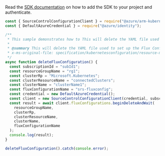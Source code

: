 Read the [SDK documentation](https://github.com/Azure/azure-sdk-for-js/blob/%40azure%2Farm-kubernetesconfiguration_5.0.0/sdk/kubernetesconfiguration/arm-kubernetesconfiguration/README.md) on how to add the SDK to your project and authenticate.

```javascript
const { SourceControlConfigurationClient } = require("@azure/arm-kubernetesconfiguration");
const { DefaultAzureCredential } = require("@azure/identity");

/**
 * This sample demonstrates how to This will delete the YAML file used to set up the Flux Configuration, thus stopping future sync from the source repo.
 *
 * @summary This will delete the YAML file used to set up the Flux Configuration, thus stopping future sync from the source repo.
 * x-ms-original-file: specification/kubernetesconfiguration/resource-manager/Microsoft.KubernetesConfiguration/stable/2022-03-01/examples/DeleteFluxConfiguration.json
 */
async function deleteFluxConfiguration() {
  const subscriptionId = "subId1";
  const resourceGroupName = "rg1";
  const clusterRp = "Microsoft.Kubernetes";
  const clusterResourceName = "connectedClusters";
  const clusterName = "clusterName1";
  const fluxConfigurationName = "srs-fluxconfig";
  const credential = new DefaultAzureCredential();
  const client = new SourceControlConfigurationClient(credential, subscriptionId);
  const result = await client.fluxConfigurations.beginDeleteAndWait(
    resourceGroupName,
    clusterRp,
    clusterResourceName,
    clusterName,
    fluxConfigurationName
  );
  console.log(result);
}

deleteFluxConfiguration().catch(console.error);
```
